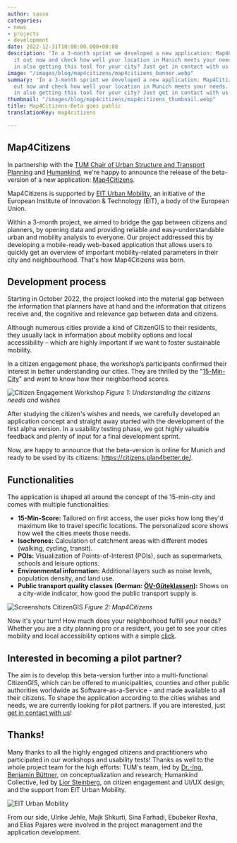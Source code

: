 ```yaml
---
author: sasso
categories:
- news
- projects
- development
date: 2022-12-31T10:00:00.000+00:00
description: 'In a 3-month sprint we developed a new application: Map4Citizens. Try
  it out now and check how well your location in Munich meets your needs. Interested
  in also getting this tool for your city? Just get in contact with us!'
image: "/images/blog/map4citizens/map4citizens_banner.webp"
summary: 'In a 3-month sprint we developed a new application: Map4Citizens. Try it
  out now and check how well your location in Munich meets your needs. Interested
  in also getting this tool for your city? Just get in contact with us!'
thumbnail: "/images/blog/map4citizens/map4citizens_thumbnail.webp"
title: Map4Citizens-Beta goes public
translationKey: map4citizens

---
```

## Map4Citizens

In partnership with the [TUM Chair of Urban Structure and Transport Planning](https://www.mos.ed.tum.de/sv/startseite/ "TUM Chair of Urban Structure and Transport Planning") and [Humankind](https://www.humankind.city/ "Humankind"), we're happy to announce the release of the beta-version of a new application: [Map4Citizens](https://citizens.plan4better.de/ "Try it out!").

Map4Citizens is supported by [EIT Urban Mobility](https://www.eiturbanmobility.eu/), an initiative of the European Institute of Innovation & Technology (EIT), a body of the European Union.

Within a 3-month project, we aimed to bridge the gap between citizens and planners, by opening data and providing reliable and easy-understandable urban and mobility analysis to everyone. Our project addressed this by developing a mobile-ready web-based application that allows users to quickly get an overview of important mobility-related parameters in their city and neighbourhood. That's how Map4Citizens was born.

## Development process

Starting in October 2022, the project looked into the material gap between the information that planners have at hand and the information that citizens receive and, the cognitive and relevance gap between data and citizens.

Although numerous cities provide a kind of CitizenGIS to their residents, they usually lack in information about mobility options and local accessibility – which are highly important if we want to foster sustainable mobility.

In a citizen engagement phase, the workshop’s participants confirmed their interest in better understanding our cities. They are thrilled by the "[15-Min-City](https://www.eiturbanmobility.eu/wp-content/uploads/2022/11/EIT-UrbanMobilityNext9_15-min-City_144dpi.pdf "Learn more about the 15-Min-City Concept")" and want to know how their neighborhood scores.

![Citizen Engagement Workshop](/images/blog/map4citizens/workshop.webp "Insights from our Citizen Engagement Workshop")
_Figure 1: Understanding the citizens needs and wishes_

After studying the citizen's wishes and needs, we carefully developed an application concept and straight away started with the development of the first alpha version. In a usability testing phase, we got highly valuable feedback and plenty of input for a final development sprint.

Now, are happy to announce that the beta-version is online for Munich and ready to be used by its citizens: https://citizens.plan4better.de/.

## Functionalities

The application is shaped all around the concept of the 15-min-city and comes with multiple functionalities:

- **15-Min-Score:** Tailored on first access, the user picks how long they'd maximum like to travel specific locations. The personalized score shows how well the cities meets those needs.
- **Isochrones:** Calculation of catchment areas with different modes (walking, cycling, transit).
- **POIs:** Visualization of Points-of-Interest (POIs), such as supermarkets, schools and leisure options.
- **Environmental information:** Additional layers such as noise levels, population density, and land use.
- **Public transport quality classes (German: [ÖV-Güteklassen](/en/docs/oev_gueteklasse/ "About ÖV-Güteklassen")):** Shows on a city-wide indicator, how good the public transport supply is.

![Screenshots CitizenGIS](/images/blog/map4citizens/Mockups.webp "CitizenGIS")
_Figure 2: Map4Citizens_

Now it's your turn! How much does your neighborhood fulfill your needs? Whether you are a city planning pro or a resident, you get to see your cities mobility and local accessibility options with a simple [click](https://citizens.plan4better.de/ "Visit Map4Citizens").

## Interested in becoming a pilot partner?

The aim is to develop this beta-version further into a multi-functional CitizenGIS, which can be offered to municipalities, counties and other public authorities worldwide as Software-as-a-Service - and made available to all their citizens. To shape the application according to the cities wishes and needs, we are currently looking for pilot partners. If you are interested, just [get in contact with us](/en/contact/ "Contact")!

## Thanks!

Many thanks to all the highly engaged citizens and practitioners who participated in our workshops and usability tests!
Thanks as well to the whole project team for the high efforts: TUM's team, led by [Dr.-Ing. Benjamin Büttner](https://www.linkedin.com/in/benjamin-b%C3%BCttner-3432ba52/), on conceptualization and research; Humankind Collective, led by [Lior Steinberg](https://www.linkedin.com/in/liorsteinberg/), on citizen engagement and UI/UX design; and the support from EIT Urban Mobility.

![EIT Urban Mobility](/images/blog/map4citizens/eit.webp "EIT Urban Mobility")

From our side, Ulrike Jehle, Majk Shkurti, Sina Farhadi, Ebubeker Rexha, and Elias Pajares were involved in the project management and the application development.